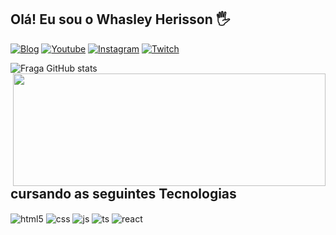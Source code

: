  ## Olá! Eu sou o Whasley Herisson 🖐

[![Blog](https://img.shields.io/website?label=herissonhz.com&style=for-the-badge&url=https://herissonhz.com/)](https://herissonhz.com)
[![Youtube](https://img.shields.io/badge/YouTube-FF0000?style=for-the-badge&logo=youtube&logoColor=white)](https://youtube.com/c/herissonhz)
[![Instagram](https://img.shields.io/badge/Instagram-E4405F?style=for-the-badge&logo=instagram&logoColor=white)](https://instagram.com/herissonhz)
[![Twitch](https://img.shields.io/badge/Twitch-9146FF?style=for-the-badge&logo=twitch&logoColor=white)](https://twitch.tv/herissonhz)

![Fraga GitHub stats](https://github-readme-stats.vercel.app/api?username=herissonhz&show_icons=true&theme=dark&count_private=true)
 <img align="right" height="180em"  width = "500px"  src="https://github-readme-stats.vercel.app/api/top-langs/?username=herissonhz&layout=compact&langs_count=16&theme=dark"/>

## cursando as seguintes Tecnologias


<div style="display: inline_block">
  <img align="center" alt="html5" src="https://img.shields.io/badge/HTML5-E34F26?style=for-the-badge&logo=html5&logoColor=white" />
  <img align="center" alt="css" src="https://img.shields.io/badge/CSS3-1572B6?style=for-the-badge&logo=css3&logoColor=white" />
  <img align="center" alt="js" src="https://img.shields.io/badge/JavaScript-F7DF1E?style=for-the-badge&logo=javascript&logoColor=black" />
  <img align="center" alt="ts" src="https://img.shields.io/badge/Csharp-007ACC?style=for-the-badge&logo=Csharp&logoColor=white" />
  <img align="center" alt="react" src="https://img.shields.io/badge/Mysql-20232A?style=for-the-badge&logo=Mysql&logoColor=61DAFB" />
</div><br/>




